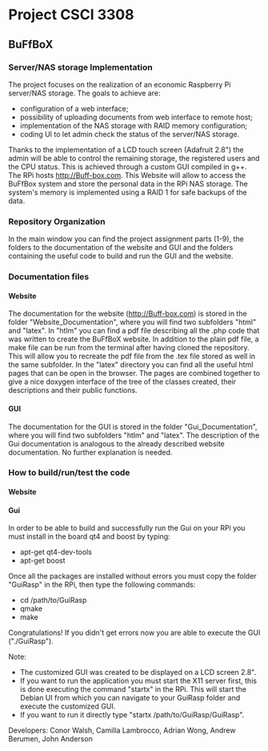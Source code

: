 # Project CSCI 3308
## BuFfBoX
### Server/NAS storage Implementation
The project focuses on the realization of an economic Raspberry Pi server/NAS storage. The goals to achieve are:
* configuration of a web interface;
* possibility of uploading documents from web interface to remote host;
* implementation of the NAS storage with RAID memory configuration;
* coding UI to let admin check the status of the server/NAS storage.


Thanks to the implementation of a LCD touch screen (Adafruit 2.8") the admin will be able to control the remaining storage, the registered users and the CPU status. This is achieved through a custom GUI compiled in g++.
The RPi hosts http://Buff-box.com. This Website will allow to access the BuFfBox system and store the personal data in the RPi NAS storage. The system's memory is implemented using a RAID 1 for safe backups of the data.

### Repository Organization
In the main window you can find the project assignment parts (1-9), the folders to the documentation of the website and GUI and the folders containing the useful code to build and run the GUI and the website.

### Documentation files
#### Website
The documentation for the website (http://Buff-box.com) is stored in the folder "Website_Documentation", where you will find two subfolders "html" and "latex". In "htlm" you can find a pdf file describing all the .php code that was written to create the BuFfBoX website. In addition to the plain pdf file, a make file can be run from the terminal after having cloned the repository. This will allow you to recreate the pdf file from the .tex file stored as well in the same subfolder. In the "latex" directory you can find all the useful html pages that can be open in the browser. The pages are combined together to give a nice doxygen interface of the tree of the classes created, their descriptions and their public functions. 

#### GUI
The documentation for the GUI is stored in the folder "Gui_Documentation", where you will find two subfolders "htlm" and "latex". The description of the Gui documentation is analogous to the already described website documentation. No further explanation is needed.

### How to build/run/test the code
#### Website


#### Gui
In order to be able to build and successfully run the Gui on your RPi you must install in the board qt4 and boost by typing:
* apt-get qt4-dev-tools
* apt-get boost

Once all the packages are installed without errors you must copy the folder "GuiRasp" in the RPi, then type the following commands:
* cd /path/to/GuiRasp
* qmake
* make


Congratulations! If you didn't get errors now you are able to execute the GUI ("./GuiRasp").

  Note:
* The customized GUI was created to be displayed on a LCD screen 2.8".
* If you want to run the application you must start the X11 server first, this is done executing the command "startx" in the RPi. This will start the Debian UI from which you can navigate to your GuiRasp folder and execute the customized GUI.
* If you want to run it directly type "startx /path/to/GuiRasp/GuiRasp".

Developers: Conor Walsh, Camilla Lambrocco, Adrian Wong, Andrew Berumen, John Anderson
